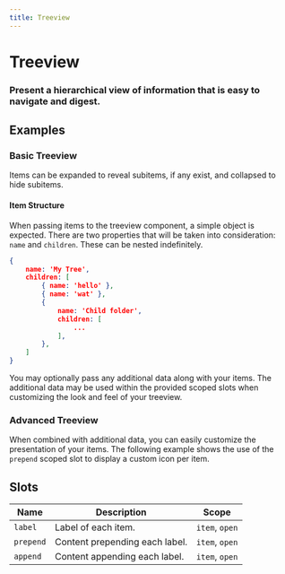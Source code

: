 ```yaml
---
title: Treeview
---
```


# Treeview
### Present a hierarchical view of information that is easy to navigate and digest.

## Examples

### Basic Treeview
Items can be expanded to reveal subitems, if any exist, and collapsed to hide subitems.

<proton-example>

<basic-treeview></basic-treeview>

<template slot="code">

```html
<p-treeview :items="files" v-model="selected"></p-treeview>
```

</template>
</proton-example>

#### Item Structure
When passing items to the treeview component, a simple object is expected. There are two properties that will be taken into consideration: `name` and `children`. These can be nested indefinitely.

```json
{
    name: 'My Tree',
    children: [
        { name: 'hello' },
        { name: 'wat' },
        {
            name: 'Child folder',
            children: [
                ...
            ],
        },
    ]
}
```

You may optionally pass any additional data along with your items. The additional data may be used within the provided scoped slots when customizing the look and feel of your treeview.

### Advanced Treeview
When combined with additional data, you can easily customize the presentation of your items. The following example shows the use of the `prepend` scoped slot to display a custom icon per item.

<proton-example>

<advanced-treeview></advanced-treeview>

<template slot="code">

```html
<p-treeview :items="files" v-model="selected">
    <template slot="prepend" slot-scope="{ item, open }">
        <fa-icon :icon="['fas', open ? 'folder-open' : 'folder']" class="fa-fw mr-2" v-if="! item.file"></fa-icon>
        <fa-icon :icon="['far', 'file-alt']" class="fa-fw mr-2" v-else></fa-icon>
    </template>
</p-treeview>
```

```json
// Dataset

{
    name: 'My Tree',
    isFolder: true,
    children: [
        { name: 'hello', file: true },
        { name: 'wat', file: true },
        {
            name: 'child folder',
            isFolder: true,
            children: [
                {
                    name: 'child folder',
                    isFolder: true,
                    children: [
                        { name: 'hello', file: true },
                        { name: 'wat', file: true }
                    ]
                },
                { name: 'hello', file: true },
                { name: 'wat', file: true },
                {
                    name: 'child folder',
                    isFolder: true,
                    children: [
                        { name: 'hello', file: true },
                        { name: 'wat', file: true }
                    ]
                }
            ]
        }
    ]
}
```

</template>
</proton-example>

## Slots
| Name | Description | Scope |
|------|-------------|-------|
| `label` | Label of each item. | `item`, `open` |
| `prepend` | Content prepending each label. | `item`, `open` |
| `append` | Content appending each label. | `item`, `open` |